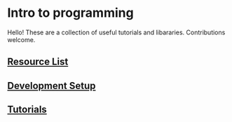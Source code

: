 # Intro to programming

Hello! These are a collection of useful tutorials and libararies.
Contributions welcome.

## [Resource List](/resources/)
## [Development Setup](/dev-setup/)
## [Tutorials](/tutorials/)
